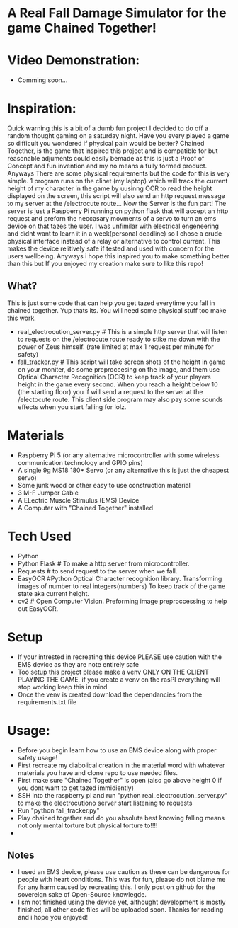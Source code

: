 # A Real Fall Damage Simulator for the game Chained Together!
# Video Demonstration:
- Comming soon...

# Inspiration:
Quick warning this is a bit of a dumb fun project I decided to do off a random thought gaming on a saturday night. Have you every played a game so difficult you wondered if physical pain would be better? Chained Together, is the game that inspired this project and is compatible for but reasonable adjuments could easily bemade as this is just a Proof of Concept and fun invention and my no means a fully formed product. Anyways There are some physical requirements but the code for this is very simple. 1 program runs on the clinet (my laptop) which will track the current height of my character in the game by uusinng OCR to read the height displayed on the screen, this script will also send an http request message to my server at the /electrocute route... Now the Server is the fun part! The server is just a Raspberry Pi running on python flask that will accept an http request and preforn the neccasary movments of a servo to turn an ems device on that tazes the user. I was unfimilar with electrical engeneering and didnt want to learn it in a week(personal deadline) so I chose a crude physical interface instead of a relay or alternative to control current. This makes the device relitively safe if tested and used with concern for the users wellbeing. Anyways i hope this inspired you to make something better than this but If you enjoyed my creation make sure to like this repo!

## What?

This is just some code that can help you get tazed everytime you fall in chained together. Yup thats its. You will need some physical stuff too make this work.

- real_electrocution_server.py  # This is a simple http server that will listen to requests on the /electrocute route ready to stike me down with the power of Zeus himself. (rate limited at max 1 request per minute for safety)
- fall_tracker.py # This script will take screen shots of the height in game on your moniter, do some preproccesing on the image, and them use Optical Character Recognition (OCR) to keep track of your players height in the game every second.  When you reach a height below 10 (the starting floor) you if will send a request to the server at the  /electocute route. This client side program may also pay some sounds effects when you start falling for lolz.


# Materials
- Raspberry Pi 5 (or any alternative microcontroller with some wireless communication technology and GPIO pins)
- A single 9g MS18 180* Servo (or any alternative this is just the cheapest servo)
- Some junk wood or other easy to use construction material 
- 3 M-F Jumper Cable
- A ELectric Muscle Stimulus (EMS) Device 
- A Computer with "Chained Together" installed

# Tech Used
- Python
- Python Flask # To make a http server from microcontroller.
- Requests # to send request to the server when we fall.
- EasyOCR #Python Optical Character recognition library. Transforming images of number to real integers(numbers) To keep track of the game state aka current height.
- cv2 # Open Computer Vision. Preforming image preproccessing to help out EasyOCR.

# Setup
- If your intrested in recreating this device PLEASE use caution with the EMS device as they are note entirely safe
- Too setup this project please make a venv ONLY ON THE CLIENT PLAYING THE GAME, if you create a venv on the rasPI everything will stop working keep this in mind
- Once the venv is created download the dependancies from the requirements.txt file
  


# Usage:
- Before you begin learn how to use an EMS device along with proper safety usage!
- First recreate my diabolical creation in the material word with whatever materials you have and clone repo to use needed files.
- First make sure "Chained Together" is open (also go above height 0 if you dont want to get tazed immidiently)
- SSH into the raspberry pi and run "python real_electrocution_server.py" to make the electrocutiono server start listening to requests
- Run "python fall_tracker.py"
- Play chained together and do you absolute best knowing falling means not only mental torture but physical torture to!!!!
- 
## Notes
- I used an EMS device, please use caution as these can be dangerous for people with heart conditions. This was for fun, please do not blame me for any harm caused by recreating this. I only post on github for the sovereign sake of Open-Source knowlegde.
- I sm not finished using the device yet, althought development is mostly finished, all other code files will be uploaded soon. Thanks for reading and i hope you enjoyed!
